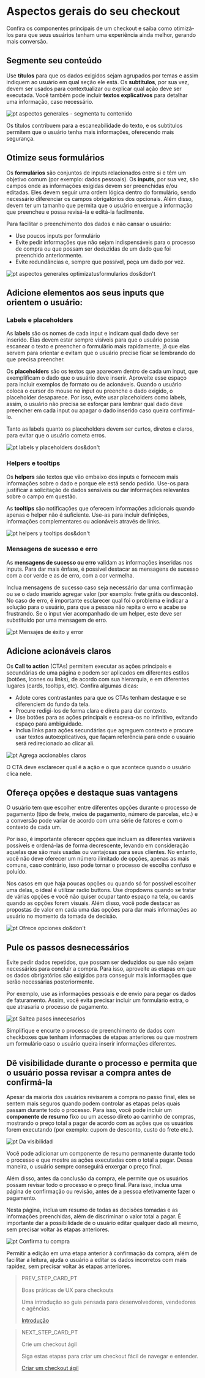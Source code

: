 # Aspectos gerais do seu checkout 

Confira os componentes principais de um checkout e saiba como otimizá-los para que seus usuários tenham uma experiência ainda melhor, gerando mais conversão.

## Segmente seu conteúdo

Use **títulos** para que os dados exigidos sejam agrupados por temas e assim indiquem ao usuário em qual  seção ele está. Os **subtítulos**, por sua vez, devem ser usados para contextualizar ou explicar qual ação deve ser executada. Você também pode incluir **textos explicativos** para detalhar uma informação, caso necessário.

![pt aspectos generales - segmenta tu contenido](/images/best-practices-guide/PortAspectosGeneralesSegmentaTuContenido.png)

Os títulos contribuem para a escaneabilidade do texto, e os subtítulos permitem que o usuário tenha mais informações, oferecendo mais segurança.

## Otimize seus formulários

Os **formulários** são conjuntos de inputs relacionados entre si e têm um objetivo comum (por exemplo: dados pessoais). Os **inputs**, por sua vez, são campos onde as informações exigidas devem ser preenchidas e/ou editadas. Eles devem seguir uma ordem lógica dentro do formulário, sendo necessário diferenciar os campos obrigatórios dos opcionais. Além disso, devem ter um tamanho que permita que o usuário enxergue a informação que preencheu e possa revisá-la e editá-la facilmente.

Para facilitar o preenchimento dos dados e não cansar o usuário:

* Use poucos inputs por formulário
* Evite pedir informações que não sejam indispensáveis para o processo de compra ou que possam ser deduzidas de um dado que foi preenchido anteriormente.
* Evite redundâncias e, sempre que possível, peça um dado por vez. 

![pt aspectos generales optimizatusformularios dos&don't](/images/best-practices-guide/PortAspectosGeneralesOptimizaTusFormulariosDoDont.png)

## Adicione elementos aos seus inputs que orientem o usuário:  

### Labels e placeholders

As **labels** são os nomes de cada input e indicam qual dado deve ser inserido. Elas devem estar sempre visíveis para que o usuário possa escanear o texto e preencher o formulário mais rapidamente, já que elas servem para orientar e evitam que o usuário precise ficar se lembrando do que precisa preencher. 

Os **placeholders** são os textos que aparecem dentro de cada um input, que exemplificam o dado que o usuário deve inserir. Aproveite esse espaço para incluir exemplos de formato ou de acionáveis. Quando o usuário coloca o cursor do mouse no input ou preenche o dado exigido, o placeholder desaparece. Por isso, evite usar placeholders como labels, assim, o usuário não precisa se esforçar para lembrar qual dado deve preencher em cada input ou apagar o dado inserido caso queira confirmá-lo.

Tanto as labels quanto os placeholders devem ser curtos, diretos e claros, para evitar que o usuário cometa erros.

![pt labels y placeholders dos&don't](/images/best-practices-guide/PortAspectosGeneralesLabelsPlaceholdersDoDont.png)

### Helpers e tooltips

Os **helpers** são textos que vão embaixo dos inputs e fornecem mais informações sobre o dado e porque ele está sendo pedido. Use-os para justificar a solicitação de dados sensíveis ou dar informações relevantes sobre o campo em questão. 

As **tooltips** são notificações que oferecem informações adicionais quando apenas o helper não é suficiente. Use-as para incluir definições, informações complementares ou acionáveis através de links. 

![pt helpers y tooltips dos&don't](/images/best-practices-guide/PortAspectosGeneralesHelpersTooltip.png)

### Mensagens de sucesso e erro

As **mensagens de sucesso ou erro** validam as informações inseridas nos inputs. Para dar mais ênfase, é possível destacar as mensagens de sucesso com a cor verde e as de erro, com a cor vermelha. 

Inclua mensagens de sucesso caso seja necessário dar uma confirmação ou se o dado inserido agregar valor (por exemplo: frete grátis ou desconto). No caso de erro, é importante esclarecer qual foi o problema e indicar a solução para o usuário, para que a pessoa não repita o erro e acabe se frustrando. Se o input vier acompanhado de um helper, este deve ser substituído por uma mensagem de erro.
 
![pt Mensajes de éxito y error](/images/best-practices-guide/PortAspectosGeneralesMsjErrorDoDont.png)

## Adicione acionáveis claros

Os **Call to action** (CTAs) permitem executar as ações principais e secundárias de uma página e podem ser aplicados em diferentes estilos (botões, ícones ou links), de acordo com sua hierarquia, e em diferentes lugares (cards, tooltips, etc). Confira algumas dicas: 

* Adote cores contrastantes para que os CTAs tenham destaque e se diferenciem do fundo da tela.
* Procure redigi-los de forma clara e direta para dar contexto. 
* Use botões para as ações principais e escreva-os no infinitivo, evitando espaço para ambiguidade. 
* Inclua links para ações secundárias que agreguem contexto e procure usar textos autoexplicativos, que façam referência para onde o usuário será redirecionado ao clicar ali. 

![pt Agrega accionables claros](/images/best-practices-guide/PortAspectosGeneralesAccionablesClaros.png)

O CTA deve esclarecer qual é a ação e o que acontece quando o usuário clica nele.

## Ofereça opções e destaque suas vantagens

O usuário tem que escolher entre diferentes opções durante o processo de pagamento (tipo de frete, meios de pagamento, número de parcelas, etc.) e a conversão pode variar de acordo com uma série de fatores e com o contexto de cada um. 

Por isso, é importante oferecer opções que incluam as diferentes variáveis possíveis e ordená-las de forma decrescente, levando em consideração aquelas que são mais usadas ou vantajosas para seus clientes. No entanto, você não deve oferecer um número ilimitado de opções, apenas as mais comuns, caso contrário, isso pode tornar o processo de escolha confuso e poluído. 

Nos casos em que haja poucas opções ou quando só for possível escolher uma delas, o ideal é utilizar radio buttons. Use dropdowns quando se tratar de várias opções e você não quiser ocupar tanto espaço na tela, ou cards quando as opções forem visuais. Além disso, você pode destacar as propostas de valor em cada uma das opções para dar mais informações ao usuário no momento da tomada de decisão.

![pt Ofrece opciones do&don't](/images/best-practices-guide/PortAspectosGeneralesOfreceOpcionesDoDont.png)

## Pule os passos desnecessários

Evite pedir dados repetidos, que possam ser deduzidos ou que não sejam necessários para concluir a compra. Para isso, aproveite as etapas em que os dados obrigatórios são exigidos para conseguir mais informações que serão necessárias posteriormente.

Por exemplo, use as informações pessoais e de envio para pegar os dados de faturamento. Assim, você evita precisar incluir um formulário extra, o que atrasaria o processo de pagamento. 

![pt Saltea pasos innecesarios](/images/best-practices-guide/PortAspectosGeneralesSalteaPasosInnecesarios.png)

Simplifique e encurte o processo de preenchimento de dados com checkboxes que tenham informações de etapas anteriores ou que mostrem um formulário caso o usuário queira inserir informações diferentes.

## Dê visibilidade durante o processo e permita que o usuário possa revisar a compra antes de confirmá-la

Apesar da maioria dos usuários revisarem a compra no passo final, eles se sentem mais seguros quando podem controlar as etapas pelas quais passam durante todo o processo. Para isso, você pode incluir um **componente de resumo** fixo ou um acesso direto ao carrinho de compras, mostrando o preço total a pagar de acordo com as ações que os usuários forem executando (por exemplo: cupom de desconto, custo do frete etc.).

![pt Da visibilidad](/images/best-practices-guide/PortAspectosGeneralesVisibilidadDelProceso.gif)

Você pode adicionar um componente de resumo permanente durante todo o processo e que mostre as ações executadas com o total a pagar. Dessa maneira, o usuário sempre conseguirá enxergar o preço final.

Além disso, antes da conclusão da compra, ele permite que os usuários possam revisar todo o processo e o preço final. Para isso, inclua uma página de confirmação ou revisão, antes de a pessoa efetivamente fazer o pagamento. 

Nesta página, inclua um resumo de todas as decisões tomadas e as informações preenchidas, além de discriminar o valor total a pagar. É importante dar a possibilidade de o usuário editar qualquer dado ali mesmo, sem precisar voltar às etapas anteriores.

![pt Confirma tu compra](/images/best-practices-guide/PortAspectosGeneralesConfirmaTuCompra.gif)

Permitir a edição em uma etapa anterior à confirmação da compra, além de facilitar a leitura, ajuda o usuário a editar os dados incorretos com mais rapidez, sem precisar voltar às etapas anteriores. 

> PREV_STEP_CARD_PT
>
> Boas práticas de UX para checkouts
>
> Uma introdução ao guia pensada para desenvolvedores, vendedores e agências.
>
> [Introdução](https://www.mercadopago[FAKER][URL][DOMAIN]/developers/pt/guides/resources/best-practices-guide/introduction)

> NEXT_STEP_CARD_PT
>
> Crie um checkout ágil
>
> Siga estas etapas para criar um checkout fácil de navegar e entender.
>
> [Criar um checkout ágil ](https://www.mercadopago[FAKER][URL][DOMAIN]/developers/pt/guides/resources/best-practices-guide/create-a-fast-checkout)
